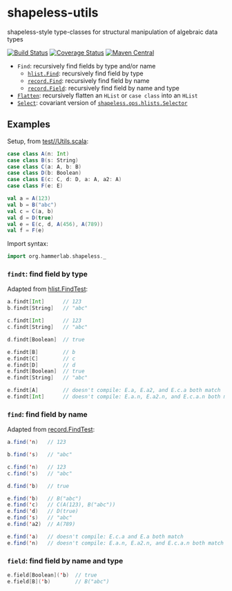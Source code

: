 # shapeless-utils
shapeless-style type-classes for structural manipulation of algebraic data types

[![Build Status](https://travis-ci.org/hammerlab/shapeless-utils.svg?branch=master)](https://travis-ci.org/hammerlab/shapeless-utils)
[![Coverage Status](https://coveralls.io/repos/github/hammerlab/shapeless-utils/badge.svg?branch=master)](https://coveralls.io/github/hammerlab/shapeless-utils?branch=master)
[![Maven Central](https://img.shields.io/maven-central/v/org.hammerlab/shapeless-utils_2.11.svg?maxAge=600)](http://search.maven.org/#search%7Cga%7C1%7Corg.hammerlab%20shapeless-utils)

- `Find`: recursively find fields by type and/or name
  - [`hlist.Find`](src/main/scala/org/hammerlab/shapeless/hlist/Find.scala): recursively find field by type
  - [`record.Find`](src/main/scala/org/hammerlab/shapeless/record/Find.scala): recursively find field by name
  - [`record.Field`](src/main/scala/org/hammerlab/shapeless/record/Field.scala): recursively find field by name and type
- [`Flatten`](src/main/scala/org/hammerlab/shapeless/hlist/Flatten.scala): recursively flatten an `HList` or `case class` into an `HList`
- [`Select`](src/main/scala/org/hammerlab/shapeless/hlist/Select.scala): covariant version of [`shapeless.ops.hlists.Selector`](https://github.com/milessabin/shapeless/blob/shapeless-2.3.2/core/src/main/scala/shapeless/ops/hlists.scala#L842-L865)

## Examples

Setup, from [test//Utils.scala](src/test/scala/org/hammerlab/shapeless/Utils.scala):

```scala
case class A(n: Int)
case class B(s: String)
case class C(a: A, b: B)
case class D(b: Boolean)
case class E(c: C, d: D, a: A, a2: A)
case class F(e: E)

val a = A(123)
val b = B("abc")
val c = C(a, b)
val d = D(true)
val e = E(c, d, A(456), A(789))
val f = F(e)
```

Import syntax:

```scala
import org.hammerlab.shapeless._
```

### `findt`: find field by type

Adapted from [hlist.FindTest](src/test/scala/org/hammerlab/shapeless/hlist/FindTest.scala):

```scala
a.findt[Int]      // 123
b.findt[String]   // "abc"

c.findt[Int]      // 123
c.findt[String]   // "abc"

d.findt[Boolean]  // true

e.findt[B]        // b
e.findt[C]        // c
e.findt[D]        // d
e.findt[Boolean]  // true
e.findt[String]   // "abc"

e.findt[A]        // doesn't compile: E.a, E.a2, and E.c.a both match
e.findt[Int]      // doesn't compile: E.a.n, E.a2.n, and E.c.a.n both match
```

### `find`: find field by name

Adapted from [record.FindTest](src/test/scala/org/hammerlab/shapeless/record/FindTest.scala):

```scala
a.find('n)   // 123

b.find('s)   // "abc"

c.find('n)   // 123
c.find('s)   // "abc"

d.find('b)   // true

e.find('b)   // B("abc")
e.find('c)   // C(A(123), B("abc"))
e.find('d)   // D(true)
e.find('s)   // "abc"
e.find('a2)  // A(789)

e.find('a)   // doesn't compile: E.c.a and E.a both match
e.find('n)   // doesn't compile: E.a.n, E.a2.n, and E.c.a.n both match
```

### `field`: find field by name and type

```scala
e.field[Boolean]('b)  // true
e.field[B]('b)        // B("abc")
```
